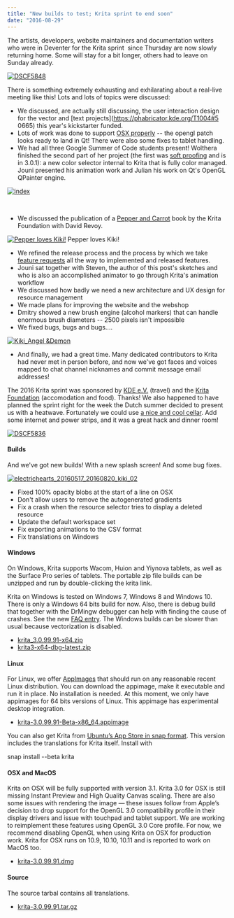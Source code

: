```yaml
---
title: "New builds to test; Krita sprint to end soon"
date: "2016-08-29"
---
```


The artists, developers, website maintainers and documentation writers who were in Deventer for the Krita sprint  since Thursday are now slowly returning home. Some will stay for a bit longer, others had to leave on Sunday already.

[![DSCF5848](/images/posts/2016/DSCF5848-1024x768.jpg)](/images/posts/2016/DSCF5848.jpg)

There is something extremely exhausting and exhilarating about a real-live meeting like this! Lots and lots of topics were discussed:

- We discussed, are actually still discussing, the user interaction design for the vector and [text projects](https://phabricator.kde.org/T1004#5 0665) this year's kickstarter funded.
- Lots of work was done to support [OSX properly](https://codereview.qt-project.org/#/c/166202) -- the opengl patch looks ready to land in Qt! There were also some fixes to tablet handling.
- We had all three Google Summer of Code students present! Wolthera finished the second part of her project (the first was [soft proofing](http://wolthera.info/?p=802) and is in 3.0.1): a new color selector internal to Krita that is fully color managed. Jouni presented his animation work and Julian his work on Qt's OpenGL QPainter engine.

[![index](/images/posts/2016/index-1024x584.png)](/images/posts/2016/index.png)

 

- We discussed the publication of a [Pepper and Carrot](http://www.peppercarrot.com/) book by the Krita Foundation with David Revoy.

[![Pepper loves Kiki!](/images/posts/2016/PepperLovesKiki_001-1024x724.png)](/images/posts/2016/PepperLovesKiki_001.png) Pepper loves Kiki!

- We refined the release process and the process by which we take [feature requests](/item/ways-to-help-krita-work-on-feature-requests/) all the way to implemented and released features.
- Jouni sat together with Steven, the author of this post's sketches and who is also an accomplished animator to go through Krita's animation workflow
- We discussed how badly we need a new architecture and UX design for resource management
- We made plans for improving the website and the webshop
- Dmitry showed a new brush engine (alcohol markers) that can handle enormous brush diameters -- 2500 pixels isn't impossible
- We fixed bugs, bugs and bugs....

[![Kiki_Angel &Demon](/images/posts/2016/Kiki_Angel-Demon-1-1024x724.png)](/images/posts/2016/Kiki_Angel-Demon-1.png)

- And finally, we had a great time. Many dedicated contributors to Krita had never met in person before, and now we've got faces and voices mapped to chat channel nicknames and commit message email addresses!

The 2016 Krita sprint was sponsored by [KDE e.V.](https://www.kde.org/community/donations/) (travel) and the [Krita Foundation](/support-us/donations/) (accomodation and food). Thanks! We also happened to have planned the sprint right for the week the Dutch summer decided to present us with a heatwave. Fortunately we could use [a nice and cool cellar](http://petrusenpaulus.eu/). Add some internet and power strips, and it was a great hack and dinner room!

[![DSCF5836](/images/posts/2016/DSCF5836-1024x768.jpg)](/images/posts/2016/DSCF5836.jpg)

#### Builds

And we've got new builds! With a new splash screen! And some bug fixes.

[![electrichearts_20160517_20160820_kiki_02](/images/posts/2016/electrichearts_20160517_20160820_kiki_02-1024x594.png)](/images/posts/2016/electrichearts_20160517_20160820_kiki_02.png)

- Fixed 100% opacity blobs at the start of a line on OSX
- Don't allow users to remove the autogenerated gradients
- Fix a crash when the resource selector tries to display a deleted resource
- Update the default workspace set
- Fix exporting animations to the CSV format
- Fix translations on Windows

#### Windows

On Windows, Krita supports Wacom, Huion and Yiynova tablets, as well as the Surface Pro series of tablets. The portable zip file builds can be unzipped and run by double-clicking the krita link.

Krita on Windows is tested on Windows 7, Windows 8 and Windows 10. There is only a Windows 64 bits build for now. Also, there is debug build that together with the DrMingw debugger can help with finding the cause of crashes. See the new [FAQ entry](https://docs.krita.org/KritaFAQ#How_can_I_produce_a_backtrace_on_Windows.3F). The Windows builds can be slower than usual because vectorization is disabled.

- [krita\_3.0.99.91-x64.zip](http://files.kde.org/krita/3/windows/devbuilds/krita_3.0.99.91-x64.zip)
- [krita3-x64-dbg-latest.zip](http://files.kde.org/krita/3/windows/debugbuilds/krita3-x64-dbg-latest.zip)

#### Linux

For Linux, we offer [AppImages](http://appimage.org/) that should run on any reasonable recent Linux distribution. You can download the appimage, make it executable and run it in place. No installation is needed. At this moment, we only have appimages for 64 bits versions of Linux. This appimage has experimental desktop integration.

- [krita-3.0.99.91-Beta-x86\_64.appimage](http://files.kde.org/krita/3/linux/devbuilds/krita-3.0.99.91-Beta-x86_64.appimage)

You can also get Krita from [Ubuntu’s App Store in snap format](https://uappexplorer.com/app/krita.krita). This version includes the translations for Krita itself. Install with

snap install --beta krita

#### OSX and MacOS

Krita on OSX will be fully supported with version 3.1. Krita 3.0 for OSX is still missing Instant Preview and High Quality Canvas scaling. There are also some issues with rendering the image — these issues follow from Apple’s decision to drop support for the OpenGL 3.0 compatibility profile in their display drivers and issue with touchpad and tablet support. We are working to reimplement these features using OpenGL 3.0 Core profile. For now, we recommend disabling OpenGL when using Krita on OSX for production work. Krita for OSX runs on 10.9, 10.10, 10.11 and is reported to work on MacOS too.

- [krita-3.0.99.91.dmg](http://files.kde.org/krita/3/osx/devbuilds/krita-3.0.99.91.dmg)

#### Source

The source tarbal contains all translations.

- [krita-3.0.99.91.tar.gz](http://files.kde.org/krita/3/source/krita-3.0.99.91.tar.gz)
